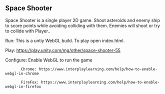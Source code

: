 ## Space Shooter 
  
  Space Shooter is a single player 2D game. Shoot asteroids and enemy ship to score points while avoiding colliding with them. Enemies will shoot or try to collide with Player..
  
Run: This is a untiy WebGL build. To play open index.html.

Play: https://play.unity.com/mg/other/space-shooter-55 
      

Configure: Enable WebGL to run the game 

           Chrome: https://www.interplaylearning.com/help/how-to-enable-webgl-in-chrome
           
           FireFox: https://www.interplaylearning.com/help/how-to-enable-webgl-in-firefox
